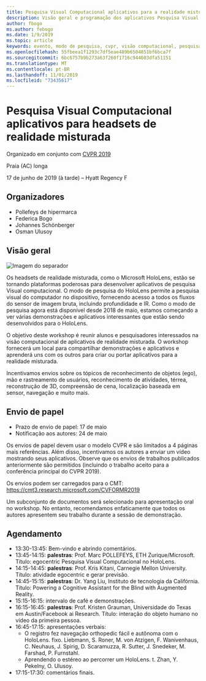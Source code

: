 ```yaml
---
title: Pesquisa Visual Computacional aplicativos para a realidade misturada Workshop de headsets em CVPR 2019
description: Visão geral e programação dos aplicativos Pesquisa Visual Computacional para o workshop sobre headsets de realidade misturada, a ser entregue na conferência CVPR em junho de 2019.
author: fbogo
ms.author: febogo
ms.date: 1/9/2019
ms.topic: article
keywords: evento, modo de pesquisa, cvpr, visão computacional, pesquisa, HoloLens
ms.openlocfilehash: 55fbeea1f1293c7df5eae489b6504851bf6bca7f
ms.sourcegitcommit: 6bc6757b9b273a63f260f1716c944603dfa51151
ms.translationtype: MT
ms.contentlocale: pt-BR
ms.lasthandoff: 11/01/2019
ms.locfileid: "73435617"
---
```

# <a name="computer-vision-applications-for-mixed-reality-headsets"></a>Pesquisa Visual Computacional aplicativos para headsets de realidade misturada

Organizado em conjunto com [CVPR 2019](https://cvpr2019.thecvf.com/)

Praia (AC) longa

17 de junho de 2019 (à tarde) – Hyatt Regency F


## <a name="organizers"></a>Organizadores
* Pollefeys de hipermarca
* Federica Bogo
* Johannes Schönberger
* Osman Ulusoy

## <a name="overview"></a>Visão geral

![Imagem do separador](images/cvpr2019_teaser2.jpg)

Os headsets de realidade misturada, como o Microsoft HoloLens, estão se tornando plataformas poderosas para desenvolver aplicativos de pesquisa Visual computacional. O modo de pesquisa do HoloLens permite a pesquisa visual do computador no dispositivo, fornecendo acesso a todos os fluxos do sensor de imagem bruta, incluindo profundidade e IR. Como o modo de pesquisa agora está disponível desde 2018 de maio, estamos começando a ver várias demonstrações e aplicativos interessantes que estão sendo desenvolvidos para o HoloLens. 

O objetivo deste workshop é reunir alunos e pesquisadores interessados na visão computacional de aplicativos de realidade misturada. O workshop fornecerá um local para compartilhar demonstrações e aplicativos e aprenderá uns com os outros para criar ou portar aplicativos para a realidade misturada. 

Incentivamos envios sobre os tópicos de reconhecimento de objetos (ego), mão e rastreamento de usuários, reconhecimento de atividades, térrea, reconstrução de 3D, compreensão de cena, localização baseada em sensor, navegação e muito mais.

## <a name="paper-submission"></a>Envio de papel
* Prazo de envio de papel: 17 de maio
* Notificação aos autores: 24 de maio

Os envios de papel devem usar o modelo CVPR e são limitados a 4 páginas mais referências. Além disso, incentivamos os autores a enviar um vídeo mostrando seus aplicativos.
Observe que os envios de trabalhos publicados anteriormente são permitidos (incluindo o trabalho aceito para a conferência principal do CVPR 2019). 

Os envios podem ser carregados para o CMT: https://cmt3.research.microsoft.com/CVFORMR2019

Um subconjunto de documentos será selecionado para apresentação oral no workshop. No entanto, recomendamos enfaticamente que todos os autores apresentem seu trabalho durante a sessão de demonstração.


## <a name="schedule"></a>Agendamento
* 13:30-13:45: Bem-vindo e abrindo comentários.
* 13:45-14:15: **palestras**: Prof. Marc POLLEFEYS, ETH Zurique/Microsoft. Título: egocentric Pesquisa Visual Computacional no HoloLens.
* 14:15-14:45: **palestras**: Prof. Kris Kitani, Carnegie Mellon University. Título: atividade egocentric e gerar previsão.
* 14:45-15:15: **palestras**: Dr. Yang Liu, Instituto de tecnologia da Califórnia. Título: Powering a Cognitive Assistant for the Blind with Augmented Reality.
* 15:15-16:15: intervalo de café e demonstrações.
* 16:15-16:45: **palestras**: Prof. Kristen Grauman, Universidade do Texas em Austin/Facebook ai Research. Título: interação do objeto humano no vídeo da primeira pessoa.
* 16:45-17:15: apresentações verbais:
    * O registro fez navegação orthopedic fácil e autônoma com o HoloLens. fixo. Liebmann, S. Roner, M. von Atzigen, F. Wanivenhaus, C. Neuhaus, J. Spirig, D. Scaramuzza, R. Sutter, J. Snedeker, M. Farshad, P. Furnstahl.
    * Aprendendo o estéreo ao percorrer um HoloLens. t. Zhan, Y. Pekelny, O. Ulusoy.
* 17:15-17:30: comentários finais.
